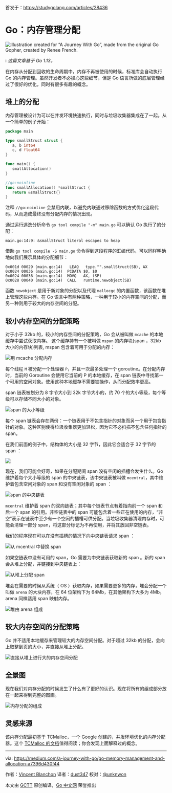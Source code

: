 首发于：https://studygolang.com/articles/28436

# Go：内存管理分配

![Illustration created for “A Journey With Go”, made from the original Go Gopher, created by Renee French.](https://raw.githubusercontent.com/studygolang/gctt-images2/master/20191103-Go-Memory-Management-and-Allocation/cover.png)

ℹ️ *这篇文章基于 Go 1.13。*

在内存从分配到回收的生命周期中，内存不再被使用的时候，标准库会自动执行 Go 的内存管理。虽然开发者不必操心这些细节，但是 Go 语言所做的底层管理经过了很好的优化，同时有很多有趣的概念。

## 堆上的分配

内存管理被设计为可以在并发环境快速执行，同时与垃圾收集器集成在了一起。从一个简单的例子开始：

```go
package main

type smallStruct struct {
   a, b int64
   c, d float64
}

func main() {
   smallAllocation()
}

//go:noinline
func smallAllocation() *smallStruct {
   return &smallStruct{}
}
```

注释 `//go:noinline` 会禁用内联，以避免内联通过移除函数的方式优化这段代码，从而造成最终没有分配内存的情况出现。

通过运行逃逸分析命令 `go tool compile "-m" main.go` 可以确认 Go 执行了的分配：

```
main.go:14:9: &smallStruct literal escapes to heap
```

借助 `go tool compile -S main.go` 命令得到这段程序的汇编代码，可以同样明确地向我们展示具体的分配细节：
```
0x001d 00029 (main.go:14)   LEAQ   type."".smallStruct(SB), AX
0x0024 00036 (main.go:14)  PCDATA $0, $0
0x0024 00036 (main.go:14)  MOVQ   AX, (SP)
0x0028 00040 (main.go:14)  CALL   runtime.newobject(SB)
```

函数 `newobject` 是用于新对象的分配以及代理 `mallocgc` 的内置函数，该函数在堆上管理这些内存。在 Go 语言中有两种策略，一种用于较小的内存空间的分配，而另一种则用于较大的内存空间的分配。

## 较小内存空间的分配策略

对于小于 32kb 的，较小的内存空间的分配策略，Go 会从被叫做 `mcache` 的本地缓存中尝试获取内存。 这个缓存持有一个被叫做 `mspan` 的内存块(span ，32kb 大小的内存块)列表, mspan 包含着可用于分配的内存：

![用 mcache 分配内存](https://raw.githubusercontent.com/studygolang/gctt-images2/master/20191103-Go-Memory-Management-and-Allocation/allocation-with-mcache.png)

每个线程 `M` 被分配一个处理器 `P`，并且一次最多处理一个 goroutine。在分配内存时，当前的 Goroutine 会使用它当前的 P 的本地缓存，在 span 链表中寻找第一个可用的空闲对象。使用这种本地缓存不需要锁操作，从而分配效率更高。

span 链表被划分为 8 字节大小到 32k 字节大小的，约 70 个的大小等级，每个等级可以存储不同大小的对象。

![span 的大小等级](https://raw.githubusercontent.com/studygolang/gctt-images2/master/20191103-Go-Memory-Management-and-Allocation/span-size-classes.png)

每个 span 链表会存在两份：一个链表用于不包含指针的对象而另一个用于包含指针的对象。这种区别使得垃圾收集器更加轻松，因为它不必扫描不包含任何指针的 span。

在我们前面的例子中，结构体的大小是 32 字节，因此它会适合于 32 字节的 span ：

![](https://raw.githubusercontent.com/studygolang/gctt-images2/master/20191103-Go-Memory-Management-and-Allocation/previous-example.png)

现在，我们可能会好奇，如果在分配期间 span 没有空闲的插槽会发生什么。Go 维护着每个大小等级的 span 的中央链表，该中央链表被叫做 `mcentral`，其中维护着包含空闲对象的 span 和没有空闲对象的 span ：

![span 的中央链表](https://raw.githubusercontent.com/studygolang/gctt-images2/master/20191103-Go-Memory-Management-and-Allocation/central-lists-of-spans.png)

`mcentral` 维护着 span 的双向链表；其中每个链表节点有着指向前一个 span 和后一个 span 的引用。非空链表中的 span 可能包含着一些正在使用的内存，“非空”表示在链表中至少有一个空闲的插槽可供分配。当垃圾收集器清理内存时，可能会清理一部分 span，将这部分标记为不再使用，并将其放回非空链表。

我们的程序现在可以在没有插槽的情况下向中央链表请求 span ：

![从 mcentral 中替换 span ](https://raw.githubusercontent.com/studygolang/gctt-images2/master/20191103-Go-Memory-Management-and-Allocation/span-replacement-from-mcentral.png)

如果空链表中没有可用的 span，Go 需要为中央链表获取新的 span 。新的 span 会从堆上分配，并链接到中央链表上：

![从堆上分配 span ](https://raw.githubusercontent.com/studygolang/gctt-images2/master/20191103-Go-Memory-Management-and-Allocation/span-allocation-from-the-heap.png)

堆会在需要的时候从系统（ OS ）获取内存，如果需要更多的内存，堆会分配一个叫做 `arena` 的大块内存，在 64 位架构下为 64Mb，在其他架构下大多为 4Mb。arena 同样适用 span 映射内存。

![堆由 arena 组成](https://raw.githubusercontent.com/studygolang/gctt-images2/master/20191103-Go-Memory-Management-and-Allocation/heap-is-composed-by-arenas.png)

## 较大内存空间的分配策略

Go 并不适用本地缓存来管理较大的内存空间分配。对于超过 32kb 的分配，会向上取整到页的大小，并直接从堆上分配。

![直接从堆上进行大的内存空间分配](https://raw.githubusercontent.com/studygolang/gctt-images2/master/20191103-Go-Memory-Management-and-Allocation/large-allocation-directly-from-the-heap.png)

## 全景图

现在我们对内存分配的时候发生了什么有了更好的认识。现在将所有的组成部分放在一起来得到完整的图画。

![内存分配的组成](https://raw.githubusercontent.com/studygolang/gctt-images2/master/20191103-Go-Memory-Management-and-Allocation/components-of-the-memory-allocation.png)

## 灵感来源

该内存分配最初基于 TCMalloc，一个 Google 创建的，并发环境优化的内存分配器。这个 [TCMalloc 的文档](http://goog-perftools.sourceforge.net/doc/tcmalloc.html)值得阅读；你会发现上面解释过的概念。

---

via: https://medium.com/a-journey-with-go/go-memory-management-and-allocation-a7396d430f44

作者：[Vincent Blanchon](https://medium.com/@blanchon.vincent)
译者：[dust347](https://github.com/dust347)
校对：[@unknwon](https://github.com/unknwon)

本文由 [GCTT](https://github.com/studygolang/GCTT) 原创编译，[Go 中文网](https://studygolang.com/) 荣誉推出
